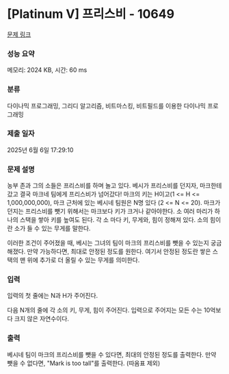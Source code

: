 # [Platinum V] 프리스비 - 10649 

[문제 링크](https://www.acmicpc.net/problem/10649) 

### 성능 요약

메모리: 2024 KB, 시간: 60 ms

### 분류

다이나믹 프로그래밍, 그리디 알고리즘, 비트마스킹, 비트필드를 이용한 다이나믹 프로그래밍

### 제출 일자

2025년 6월 6일 17:29:10

### 문제 설명

<p>농부 존과 그의 소들은 프리스비를 하며 놀고 있다. 베시가 프리스비를 던지자, 마크한테 갔고 결국 마크네 팀에게 프리스비가 넘어갔다! 마크의 키는 H이고(1 <= H <= 1,000,000,000), 마크 근처에 있는 베시네 팀원은 N명 있다 (2 <= N <= 20). 마크가 던지는 프리스비를 뺏기 위해서는 마크보다 키가 크거나 같아야한다. 소 여러 마리가 하나의 스택을 쌓아 키를 높여도 된다. 각 소 마다 키, 무게와, 힘이 정해져 있다. 소의 힘이란 소가 들 수 있는 무게를 말한다.</p>

<p>이러한 조건이 주어졌을 때, 베시는 그녀의 팀이 마크의 프리스비를 뺏을 수 있는지 궁금해졌다. 만약 가능하다면, 최대로 안정된 정도를 원한다. 여기서 안정된 정도란 쌓은 스택의 맨 위에 추가로 더 올릴 수 있는 무게를 의미한다.</p>

### 입력 

 <p>입력의 첫 줄에는 N과 H가 주어진다.</p>

<p>다음 N개의 줄에 각 소의 키, 무게, 힘이 주어진다. 입력으로 주어지는 모든 수는 10억보다 크지 않은 자연수이다.</p>

### 출력 

 <p>베시네 팀이 마크의 프리스비를 뺏을 수 있다면, 최대의 안정된 정도를 출력한다. 만약 뺏을 수 없다면, "Mark is too tall"를 출력한다. (따옴표 제외)</p>

